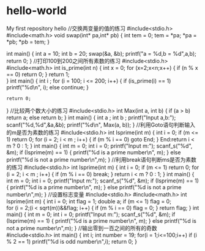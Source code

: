 # hello-world
My first repository
hello
//交换两变量的值的练习
#include<stdio.h>
#include<math.h>
void swap(int* pa,int* pb)
{
	int tem = 0;
	tem = *pa;
	*pa = *pb;
	*pb = tem;
}

int main()
{
	int a = 10;
	int b = 20;
	swap(&a, &b);
	printf("a = %d,b = %d",a,b);
	return 0;
}
//打印100到200之间所有素数的练习
#include<stdio.h>
#include<math.h>
int is_prime(int n)
{
	int x = 0;
	for (x=2;x<n;x++)
	{
		if (n % x == 0)
			return 0;
	}
	return 1;	
}
int main()
{
	int i ;
	for (i = 100; i <= 200; i++)
	{
		if (is_prime(i) == 1)
			printf("%d\n", i);
		else
			continue;
	}

	return 0;
}
//比较两个数大小的练习
#include<stdio.h>
int Max(int a, int b)
{
	if (a > b)
		return a;
	else
		return b;
}
int main()
{
	int a ;
	int b ;
	printf("Input a,b:");
	scanf("%d,%d",&a,&b);
	printf("%d\n", Max(a, b));
}
//利用Goto语句判断输入的m是否为素数的练习
#include<stdio.h>
int Isprime(int m)
{
	int i = 0;
	if (m <= 1)
		return 0;
	for (i = 2; i < m ; i++)
	{
		if (m % i == 0)
			goto End;
	}
End:return i < m ? 0 : 1;
}
int main()
{
	int m = 0;
	int i = 0;
	printf("Input m:");
	scanf_s("%d", &m);
	if (Isprime(m) == 1)
	{
		printf("%d is a prime number\n", m);
	}
	else
		printf("%d is not a prime number\n",m);
}
//利用break语句判断ms是否为素数的练习
#include<stdio.h>
int Isprime(int m)
{
	int i = 0;
	if (m <= 1)
		return 0;
	for (i = 2; i < m ; i++)
	{
		if (m % i == 0)
			break;
	}
	return i < m ? 0 : 1;
}
int main()
{
	int m = 0;
	int i = 0;
	printf("Input m:");
	scanf_s("%d", &m);
	if (Isprime(m) == 1)
	{
		printf("%d is a prime number\n", m);
	}
	else
		printf("%d is not a prime number\n",m);
}
//设置标志变量
#include<stdio.h>
#include<math.h>
int Isprime(int m)
{
	int i = 0;
	int flag = 1;
	double a;
	if (m <= 1) 
		flag = 0;		
	for (i = 2;(i < sqrt(m))&&flag; i++)
	{
		if (m % i == 0)
			flag = 0;
	}
	return flag;
}
int main()
{
	int m = 0;
	int i = 0;
	printf("Input m:");
	scanf_s("%d", &m);
	if (Isprime(m) == 1)
	{
		printf("%d is a prime number\n", m);
	}
	else
		printf("%d is not a prime number\n",m);
}
//输出零到一百之间的所有的奇数
#include<stdio.h>
int main()
{
	int i;
	int number = 19;
	for(i = 1;i<=100;i++)
	if (i % 2 == 1)
		printf("%d is odd number\n",i);
	return 0;
}

